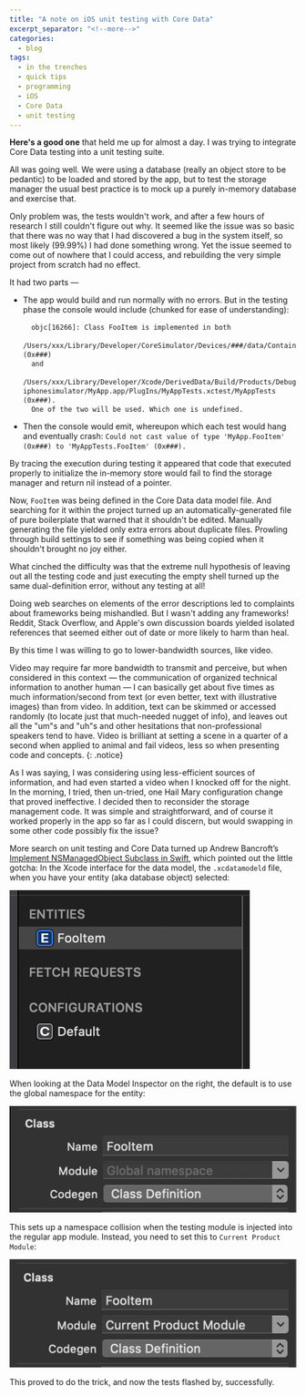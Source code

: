 ```yaml
---
title: "A note on iOS unit testing with Core Data"
excerpt_separator: "<!--more-->"
categories:
  - blog
tags:
  - in the trenches
  - quick tips
  - programming
  - iOS
  - Core Data
  - unit testing
---
```


**Here's a good one** that held me up for almost a day.  I was trying to integrate Core Data testing into a unit testing suite.  

All was going well.  We were using a database (really an object store to be pedantic) to be loaded and stored by the app, but to test the storage manager the usual best practice is to mock up a purely in-memory database and exercise that.

Only problem was, the tests wouldn't work, and after a few hours of research I still couldn't figure out why.  It seemed like the issue was so basic that there was no way that I had discovered a bug in the system itself, so most likely (99.99%) I had done something wrong. Yet the issue seemed to come out of nowhere that I could access, and rebuilding the very simple project from scratch had no effect.

<!--more-->

It had two parts —

* The app would build and run normally with no errors. But in the testing phase the console would include (chunked for ease of understanding):

		
		objc[16266]: Class FooItem is implemented in both 
		/Users/xxx/Library/Developer/CoreSimulator/Devices/###/data/Containers/Bundle/Application/###/MyApp.app/MyApp (0x###) 
		and 
		/Users/xxx/Library/Developer/Xcode/DerivedData/Build/Products/Debug-iphonesimulator/MyApp.app/PlugIns/MyAppTests.xctest/MyAppTests (0x###). 
		One of the two will be used. Which one is undefined.
		

* Then the console would emit, whereupon which each test would hang and eventually crash: `Could not cast value of type 'MyApp.FooItem' (0x###) to 'MyAppTests.FooItem' (0x###).`
		

By tracing the execution during testing it appeared that code that executed properly to initialize the in-memory store would fail to find the storage manager and return nil instead of a pointer.

Now, `FooItem` was being defined in the Core Data data model file. And searching for it within the project turned up an automatically-generated file of pure boilerplate that warned that it shouldn't be edited. Manually generating the file yielded only extra errors about duplicate files. Prowling through build settings to see if something was being copied when it shouldn't brought no joy either.

What cinched the difficulty was that the extreme null hypothesis of leaving out all the testing code and just executing the empty shell turned up the same dual-definition error, without any testing at all!

Doing web searches on elements of the error descriptions led to complaints about frameworks being mishandled.  But I wasn't adding any frameworks!  Reddit, Stack Overflow, and Apple's own discussion boards yielded isolated references that seemed either out of date or more likely to harm than heal.

By this time I was willing to go to lower-bandwidth sources, like video. 

Video may require far more bandwidth to transmit and perceive, but when considered in this context — the communication of organized technical information to another human — I can basically get about five times as much information/second from text (or even better, text with illustrative images) than from video. In addition, text can be skimmed or accessed randomly (to locate just that much-needed nugget of info), and leaves out all the "um"s and "uh"s and other hesitations that non-professional speakers tend to have. Video is brilliant at setting a scene in a quarter of a second when applied to animal and fail videos, less so when presenting code and concepts.
{: .notice}

As I was saying, I was considering using less-efficient sources of information, and had even started a video when I knocked off for the night.  In the morning, I tried, then un-tried, one Hail Mary configuration change that proved ineffective. I decided then to reconsider the storage management code.  It was simple and straightforward, and of course it worked properly in the app so far as I could discern, but would swapping in some other code possibly fix the issue?

More search on unit testing and Core Data turned up Andrew Bancroft’s [Implement NSManagedObject Subclass in Swift](https://www.andrewcbancroft.com/2014/07/17/implement-nsmanagedobject-subclass-in-swift/), which pointed out the little gotcha: In the Xcode interface for the data model, the `.xcdatamodeld` file, when you have your entity (aka database object) selected: 

![fooitem-entity-select.png](/assets/images/fooitem-entity-select.png)

When looking at the Data Model Inspector on the right, the default is to use the global namespace for the entity:

![fooitem-before.png](/assets/images/fooitem-before.png)

This sets up a namespace collision when the testing module is injected into the regular app module. Instead, you need to set this to `Current Product Module`:

![fooitem-after.png](/assets/images/fooitem-after.png)

This proved to do the trick, and now the tests flashed by, successfully.
